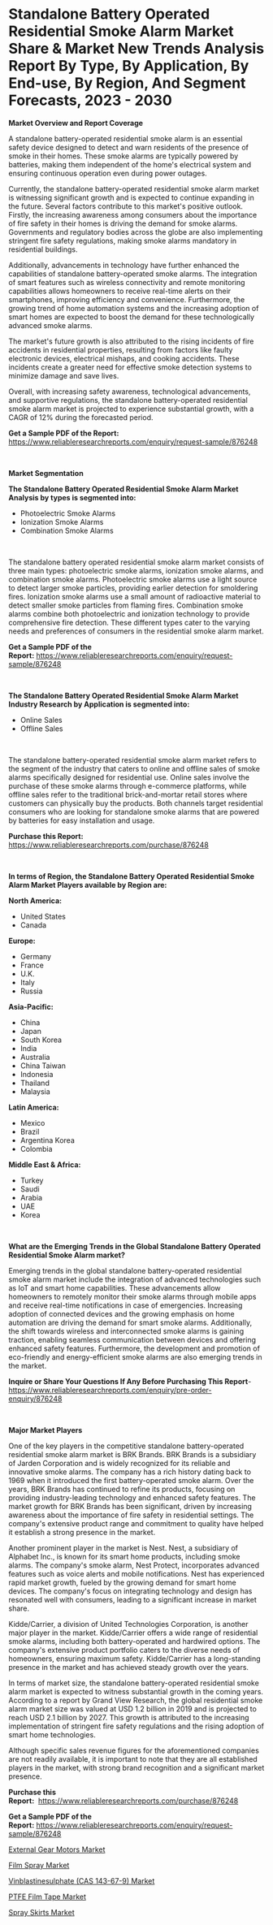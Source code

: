 <p><h1>Standalone Battery Operated Residential Smoke Alarm Market Share & Market New Trends Analysis Report By Type, By Application, By End-use, By Region, And Segment Forecasts, 2023 - 2030</h1></p><p><strong>Market Overview and Report Coverage</strong></p>
<p><p>A standalone battery-operated residential smoke alarm is an essential safety device designed to detect and warn residents of the presence of smoke in their homes. These smoke alarms are typically powered by batteries, making them independent of the home's electrical system and ensuring continuous operation even during power outages.</p><p>Currently, the standalone battery-operated residential smoke alarm market is witnessing significant growth and is expected to continue expanding in the future. Several factors contribute to this market's positive outlook. Firstly, the increasing awareness among consumers about the importance of fire safety in their homes is driving the demand for smoke alarms. Governments and regulatory bodies across the globe are also implementing stringent fire safety regulations, making smoke alarms mandatory in residential buildings.</p><p>Additionally, advancements in technology have further enhanced the capabilities of standalone battery-operated smoke alarms. The integration of smart features such as wireless connectivity and remote monitoring capabilities allows homeowners to receive real-time alerts on their smartphones, improving efficiency and convenience. Furthermore, the growing trend of home automation systems and the increasing adoption of smart homes are expected to boost the demand for these technologically advanced smoke alarms.</p><p>The market's future growth is also attributed to the rising incidents of fire accidents in residential properties, resulting from factors like faulty electronic devices, electrical mishaps, and cooking accidents. These incidents create a greater need for effective smoke detection systems to minimize damage and save lives.</p><p>Overall, with increasing safety awareness, technological advancements, and supportive regulations, the standalone battery-operated residential smoke alarm market is projected to experience substantial growth, with a CAGR of 12% during the forecasted period.</p></p>
<p><strong>Get a Sample PDF of the Report:</strong> <a href="https://www.reliableresearchreports.com/enquiry/request-sample/876248">https://www.reliableresearchreports.com/enquiry/request-sample/876248</a></p>
<p>&nbsp;</p>
<p><strong>Market Segmentation</strong></p>
<p><strong>The Standalone Battery Operated Residential Smoke Alarm Market Analysis by types is segmented into:</strong></p>
<p><ul><li>Photoelectric Smoke Alarms</li><li>Ionization Smoke Alarms</li><li>Combination Smoke Alarms</li></ul></p>
<p>&nbsp;</p>
<p><p>The standalone battery operated residential smoke alarm market consists of three main types: photoelectric smoke alarms, ionization smoke alarms, and combination smoke alarms. Photoelectric smoke alarms use a light source to detect larger smoke particles, providing earlier detection for smoldering fires. Ionization smoke alarms use a small amount of radioactive material to detect smaller smoke particles from flaming fires. Combination smoke alarms combine both photoelectric and ionization technology to provide comprehensive fire detection. These different types cater to the varying needs and preferences of consumers in the residential smoke alarm market.</p></p>
<p><strong>Get a Sample PDF of the Report:</strong>&nbsp;<a href="https://www.reliableresearchreports.com/enquiry/request-sample/876248">https://www.reliableresearchreports.com/enquiry/request-sample/876248</a></p>
<p>&nbsp;</p>
<p><strong>The Standalone Battery Operated Residential Smoke Alarm Market Industry Research by Application is segmented into:</strong></p>
<p><ul><li>Online Sales</li><li>Offline Sales</li></ul></p>
<p>&nbsp;</p>
<p><p>The standalone battery-operated residential smoke alarm market refers to the segment of the industry that caters to online and offline sales of smoke alarms specifically designed for residential use. Online sales involve the purchase of these smoke alarms through e-commerce platforms, while offline sales refer to the traditional brick-and-mortar retail stores where customers can physically buy the products. Both channels target residential consumers who are looking for standalone smoke alarms that are powered by batteries for easy installation and usage.</p></p>
<p><strong>Purchase this Report:</strong>&nbsp; <a href="https://www.reliableresearchreports.com/purchase/876248">https://www.reliableresearchreports.com/purchase/876248</a></p>
<p>&nbsp;</p>
<p><strong>In terms of Region, the Standalone Battery Operated Residential Smoke Alarm Market Players available by Region are:</strong></p>
<p>
    <p> <strong> North America: </strong>
        <ul>
            <li>United States</li>
            <li>Canada</li>
        </ul>
        </p> 
    <p> <strong> Europe: </strong>
        <ul>
            <li>Germany</li>
            <li>France</li>
            <li>U.K.</li>
            <li>Italy</li>
            <li>Russia</li>
        </ul>
        </p> 
    <p> <strong> Asia-Pacific: </strong>
        <ul>
            <li>China</li>
            <li>Japan</li>
            <li>South Korea</li>
            <li>India</li>
            <li>Australia</li>
            <li>China Taiwan</li>
            <li>Indonesia</li>
            <li>Thailand</li>
            <li>Malaysia</li>
        </ul>
        </p> 
    <p> <strong> Latin America: </strong>
        <ul>
            <li>Mexico</li>
            <li>Brazil</li>
            <li>Argentina Korea</li>
            <li>Colombia</li>
        </ul>
        </p> 
    <p> <strong> Middle East & Africa: </strong>
        <ul>
            <li>Turkey</li>
            <li>Saudi</li>
            <li>Arabia</li>
            <li>UAE</li>
            <li>Korea</li>
        </ul>
    </p>
    </p>
<p>&nbsp;</p>
<p><strong>What are the Emerging Trends in the Global Standalone Battery Operated Residential Smoke Alarm market?</strong></p>
<p><p>Emerging trends in the global standalone battery-operated residential smoke alarm market include the integration of advanced technologies such as IoT and smart home capabilities. These advancements allow homeowners to remotely monitor their smoke alarms through mobile apps and receive real-time notifications in case of emergencies. Increasing adoption of connected devices and the growing emphasis on home automation are driving the demand for smart smoke alarms. Additionally, the shift towards wireless and interconnected smoke alarms is gaining traction, enabling seamless communication between devices and offering enhanced safety features. Furthermore, the development and promotion of eco-friendly and energy-efficient smoke alarms are also emerging trends in the market.</p></p>
<p><strong>Inquire or Share Your Questions If Any Before Purchasing This Report</strong>- <a href="https://www.reliableresearchreports.com/enquiry/pre-order-enquiry/876248">https://www.reliableresearchreports.com/enquiry/pre-order-enquiry/876248</a></p>
<p>&nbsp;</p>
<p><strong>Major Market Players</strong></p>
<p><p>One of the key players in the competitive standalone battery-operated residential smoke alarm market is BRK Brands. BRK Brands is a subsidiary of Jarden Corporation and is widely recognized for its reliable and innovative smoke alarms. The company has a rich history dating back to 1969 when it introduced the first battery-operated smoke alarm. Over the years, BRK Brands has continued to refine its products, focusing on providing industry-leading technology and enhanced safety features. The market growth for BRK Brands has been significant, driven by increasing awareness about the importance of fire safety in residential settings. The company's extensive product range and commitment to quality have helped it establish a strong presence in the market.</p><p>Another prominent player in the market is Nest. Nest, a subsidiary of Alphabet Inc., is known for its smart home products, including smoke alarms. The company's smoke alarm, Nest Protect, incorporates advanced features such as voice alerts and mobile notifications. Nest has experienced rapid market growth, fueled by the growing demand for smart home devices. The company's focus on integrating technology and design has resonated well with consumers, leading to a significant increase in market share.</p><p>Kidde/Carrier, a division of United Technologies Corporation, is another major player in the market. Kidde/Carrier offers a wide range of residential smoke alarms, including both battery-operated and hardwired options. The company's extensive product portfolio caters to the diverse needs of homeowners, ensuring maximum safety. Kidde/Carrier has a long-standing presence in the market and has achieved steady growth over the years.</p><p>In terms of market size, the standalone battery-operated residential smoke alarm market is expected to witness substantial growth in the coming years. According to a report by Grand View Research, the global residential smoke alarm market size was valued at USD 1.2 billion in 2019 and is projected to reach USD 2.1 billion by 2027. This growth is attributed to the increasing implementation of stringent fire safety regulations and the rising adoption of smart home technologies.</p><p>Although specific sales revenue figures for the aforementioned companies are not readily available, it is important to note that they are all established players in the market, with strong brand recognition and a significant market presence.</p></p>
<p><strong>Purchase this Report:</strong>&nbsp;&nbsp;<a href="https://www.reliableresearchreports.com/purchase/876248">https://www.reliableresearchreports.com/purchase/876248</a></p>
<p></p>
<p><strong>Get a Sample PDF of the Report:</strong>&nbsp;<a href="https://www.reliableresearchreports.com/enquiry/request-sample/876248">https://www.reliableresearchreports.com/enquiry/request-sample/876248</a></p>
<p><p><a href="https://www.reportprime.com/external-gear-motors-r2452">External Gear Motors Market</a></p><p><a href="https://www.linkedin.com/pulse/film-spray-market-research-report-unlocks-analysis-financial-cpawe/">Film Spray Market</a></p><p><a href="https://medium.com/@bernadetteball666/vinblastinesulphate-cas-143-67-9-market-size-growth-forecast-2023-2030-83f9ca1a2f35">Vinblastinesulphate (CAS 143-67-9) Market</a></p><p><a href="https://issuu.com/reportprime-2/docs/ptfe-film-tape-market-size-2030.pptx?fr=xKAE9_zU1NQ">PTFE Film Tape Market</a></p><p><a href="https://github.com/JameTravis/Market-Research-Report-List-1/blob/main/spray-skirts-market.md">Spray Skirts Market</a></p></p>